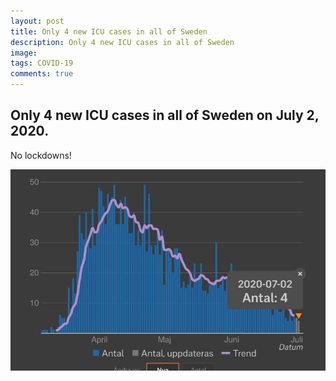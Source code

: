 ```yaml
---
layout: post
title: Only 4 new ICU cases in all of Sweden
description: Only 4 new ICU cases in all of Sweden
image: 
tags: COVID-19
comments: true
---
```


Only 4 new ICU cases in all of Sweden on July 2, 2020.
-------------------------------------

No lockdowns!

![](/../../assets/images/post-images/sweden040620/b0894bfa57b671b434421431f6b40422.jpg)
